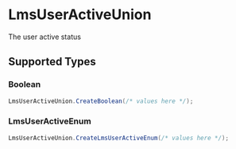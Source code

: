 # LmsUserActiveUnion

The user active status


## Supported Types

### Boolean

```csharp
LmsUserActiveUnion.CreateBoolean(/* values here */);
```

### LmsUserActiveEnum

```csharp
LmsUserActiveUnion.CreateLmsUserActiveEnum(/* values here */);
```
